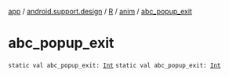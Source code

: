 [app](../../../index.md) / [android.support.design](../../index.md) / [R](../index.md) / [anim](index.md) / [abc_popup_exit](./abc_popup_exit.md)

# abc_popup_exit

`static val abc_popup_exit: `[`Int`](https://kotlinlang.org/api/latest/jvm/stdlib/kotlin/-int/index.html)
`static val abc_popup_exit: `[`Int`](https://kotlinlang.org/api/latest/jvm/stdlib/kotlin/-int/index.html)